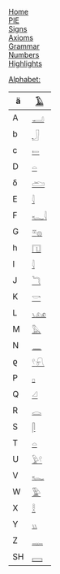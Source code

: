 [Home](Home)  
[PIE](PIE)  
[Signs](Gardiner-signs)  
[Axioms](Axioms)  
[Grammar](Grammar)  
[Numbers](Numbers)  
[Highlights](Highlights)  

[Alphabet:](Alphabet)  

ä|[𓄿](𓄿)  
|-----|----|  
A|[𓂝](𓂝)  
b|[𓃀](𓃀)  
c|[𓍿](𓍿)  
D|[𓏏](𓏏)  
δ|[𓂧](𓂧)  
E|[𓇋](𓇋)  
F|[𓆑](𓆑)[𓇋](𓇋)  
G|[𓎼](𓎼)[𓐍](𓐍)  
h|[𓉔](𓉔)  
I|[𓇋](𓇋)  
J|[𓆓](𓆓)  
K|[𓎡](𓎡)  
L|[𓏯](𓏯)[𓃭](𓃭)  
M|[𓅓](𓅓)  
N|[𓈖](𓈖)  
ϱ|[𓍢](𓍢)[𓍯](𓍯)  
P|[𓊪](𓊪)  
Q|[𓏘](𓏘)  
R|[𓂋](𓂋)  
S|[𓋴](𓋴)  
T|[𓏏](𓏏)  
U|[𓅱](𓅱)[𓍢](𓍢)  
V|[𓆑](𓆑)  
W|[𓅳](𓅳)  
X|[𓎛](𓎛)  
Y|[𓏭](𓏭)  
Z|[𓊃](𓊃)  
SH|[𓈙](𓈙)  